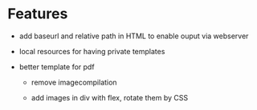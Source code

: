 # Features

* add baseurl and relative path in HTML to enable ouput via webserver

* local resources for having private templates

* better template for pdf
    
    * remove imagecompilation
    
    * add images in div with flex, rotate them by CSS